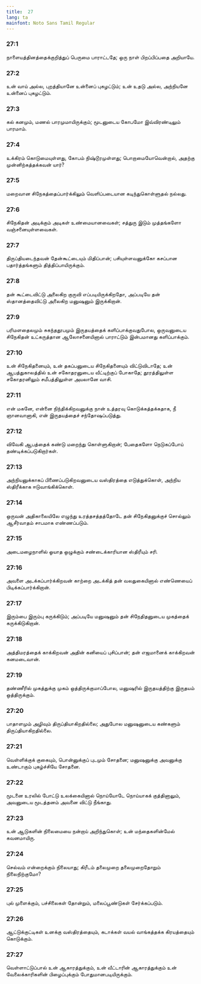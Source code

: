 ```yaml
---
title:  27
lang: ta
mainfont: Noto Sans Tamil Regular
---
```


###  27:1

நாளையத்தினத்தைக்குறித்துப் பெருமை பாராட்டதே; ஒரு நாள் பிறப்பிப்பதை அறியாயே.

###  27:2

உன் வாய் அல்ல, புறத்தியானே உன்னைப் புகழட்டும்; உன் உதடு அல்ல, அந்நியனே உன்னைப் புகழட்டும்.

###  27:3

கல் கனமும், மணல் பாரமுமாயிருக்கும்; மூடனுடைய கோபமோ இவ்விரண்டிலும் பாரமாம்.

###  27:4

உக்கிரம் கொடுமையுள்ளது, கோபம் நிஷ்டூரமுள்ளது; பொறாமையோவென்றால், அதற்கு முன்னிற்கத்தக்கவன் யார்?

###  27:5

மறைவான சிநேகத்தைப்பார்க்கிலும் வெளிப்படையான கடிந்துகொள்ளுதல் நல்லது.

###  27:6

சிநேகிதன் அடிக்கும் அடிகள் உண்மையானவைகள்; சத்துரு இடும் முத்தங்களோ வஞ்சனையுள்ளவைகள்.

###  27:7

திருப்தியடைந்தவன் தேன்கூட்டையும் மிதிப்பான்; பசியுள்ளவனுக்கோ கசப்பான பதார்த்தங்களும் தித்திப்பாயிருக்கும்.

###  27:8

தன் கூட்டைவிட்டு அலைகிற குருவி எப்படியிருக்கிறதோ, அப்படியே தன் ஸ்தானத்தைவிட்டு அலைகிற மனுஷனும் இருக்கிறான்.

###  27:9

பரிமளதைலமும் சுகந்ததூபமும் இருதயத்தைக் களிப்பாக்குவதுபோல, ஒருவனுடைய சிநேகிதன் உட்கருத்தான ஆலோசனையினால் பாராட்டும் இன்பமானது களிப்பாக்கும்.

###  27:10

உன் சிநேகிதனையும், உன் தகப்பனுடைய சிநேகிதனையும் விட்டுவிடாதே; உன் ஆபத்துகாலத்தில் உன் சகோதரனுடைய வீட்டிற்குப் போகாதே; தூரத்திலுள்ள சகோதரனிலும் சமீபத்திலுள்ள அயலானே வாசி.

###  27:11

என் மகனே, என்னை நிந்திக்கிறவனுக்கு நான் உத்தரவு கொடுக்கத்தக்கதாக, நீ ஞானவானாகி, என் இருதயத்தைச் சந்தோஷப்படுத்து.

###  27:12

விவேகி ஆபத்தைக் கண்டு மறைந்து கொள்ளுகிறான்; பேதைகளோ நெடுகப்போய் தண்டிக்கப்படுகிறார்கள்.

###  27:13

அந்நியனுக்காகப் பிணைப்படுகிறவனுடைய வஸ்திரத்தை எடுத்துக்கொள், அந்நிய ஸ்திரீக்காக ஈடுவாங்கிக்கொள்.

###  27:14

ஒருவன் அதிகாலையிலே எழுந்து உரத்தசத்தத்தோடே தன் சிநேகிதனுக்குச் சொல்லும் ஆசீர்வாதம் சாபமாக எண்ணப்படும்.

###  27:15

அடைமழைநாளில் ஓயாத ஒழுக்கும் சண்டைக்காரியான ஸ்திரீயும் சரி.

###  27:16

அவளை அடக்கப்பார்க்கிறவன் காற்றை அடக்கித் தன் வலதுகையினால் எண்ணெயைப் பிடிக்கப்பார்க்கிறான்.

###  27:17

இரும்பை இரும்பு கருக்கிடும்; அப்படியே மனுஷனும் தன் சிநேதிதனுடைய முகத்தைக் கருக்கிடுகிறான்.

###  27:18

அத்திமரத்தைக் காக்கிறவன் அதின் கனியைப் புசிப்பான்; தன் எஜமானைக் காக்கிறவன் கனமடைவான்.

###  27:19

தண்ணீரில் முகத்துக்கு முகம் ஒத்திருக்குமாப்போல, மனுஷரில் இருதயத்திற்கு இருதயம் ஒத்திருக்கும்.

###  27:20

பாதாளமும் அழிவும் திருப்தியாகிறதில்லை; அதுபோல மனுஷனுடைய கண்களும் திருப்தியாகிறதில்லை.

###  27:21

வெள்ளிக்குக் குகையும், பொன்னுக்குப் புடமும் சோதனை; மனுஷனுக்கு அவனுக்கு உண்டாகும் புகழ்ச்சியே சோதனை.

###  27:22

மூடனை உரலில் போட்டு உலக்கையினால் நொய்யோடே நொய்யாகக் குத்தினாலும், அவனுடைய மூடத்தனம் அவனை விட்டு நீங்காது.

###  27:23

உன் ஆடுகளின் நிலைமையை நன்றாய் அறிந்துகொள்; உன் மந்தைகளின்மேல் கவனமாயிரு.

###  27:24

செல்வம் என்றைக்கும் நிலையாது; கிரீடம் தலைமுறை தலைமுறைதோறும் நிலைநிற்குமோ?

###  27:25

புல் முளைக்கும், பச்சிலைகள் தோன்றும், மலைப்பூண்டுகள் சேர்க்கப்படும்.

###  27:26

ஆட்டுக்குட்டிகள் உனக்கு வஸ்திரத்தையும், கடாக்கள் வயல் வாங்கத்தக்க கிரயத்தையும் கொடுக்கும்.

###  27:27

வெள்ளாட்டுப்பால் உன் ஆகாரத்துக்கும், உன் வீட்டாரின் ஆகாரத்துக்கும் உன் வேலைக்காரிகளின் பிழைப்புக்கும் போதுமானபடியிருக்கும்.

